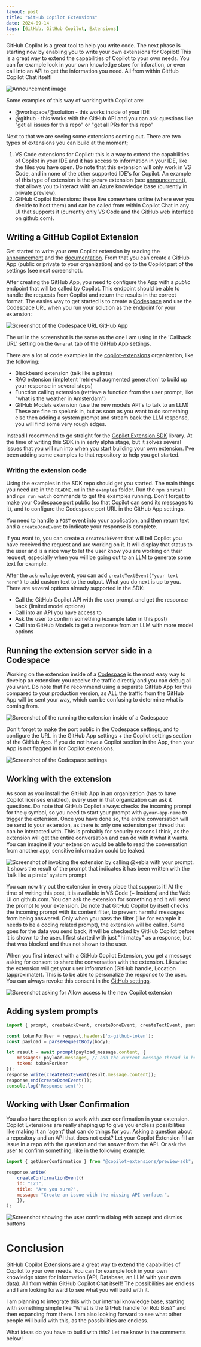 ```yaml
---
layout: post
title: "GitHub Copilot Extensions"
date: 2024-09-14
tags: [GitHub, GitHub Copilot, Extensions]
---
```


GitHub Copilot is a great tool to help you write code. The next phase is starting now by enabling you to write your own extensions for Copilot! This is a great way to extend the capabilities of Copilot to your own needs. You can for example look in your own knowledge store for inforation, or even call into an API to get the information you need. All from within GitHub Copilot Chat itself!

![Announcement image](/images/2024/20240914/Announcement.png)

Some examples of this way of working with Copilot are:
- @workspace/@solution - this works inside of your IDE
- @github - this works with the GitHub API and you can ask questions like "get all issues for this repo" or "get all PRs for this repo"

Next to that we are seeing some extensions coming out. There are two types of extensions you can build at the moment;
1. VS Code extensions for Copilot: this is a way to extend the capabilities of Copilot in your IDE and it has access to information in your IDE, like the files you have open. Do note that this extension will only work in VS Code, and in none of the other supported IDE's for Copilot. An example of this type of extension is the `@azure` extension (see [announcement](https://techcommunity.microsoft.com/t5/microsoft-developer-community/introducing-github-copilot-for-azure-your-cloud-coding-companion/ba-p/4127644)), that allows you to interact with an Azure knowledge base (currently in private preview).
2. GitHub Copilot Extensions: these live somewhere online (where ever you decide to host them) and can be called from within Copilot Chat in any UI that supports it (currently only VS Code and the GitHub web interface on github.com). 

## Writing a GitHub Copilot Extension

Get started to write your own Copilot extension by reading the [announcement](https://github.blog/news-insights/product-news/introducing-github-copilot-extensions/) and the [documentation](https://docs.github.com/en/copilot/building-copilot-extensions/about-building-copilot-extensions). From that you can create a GitHub App (public or private to your organization) and go to the Copilot part of the settings (see next screenshot).

After creating the GitHub App, you need to configure the App with a _public_ endpoint that will be called by Copilot. This endpoint should be able to handle the requests from Copilot and return the results in the correct format. The easies way to get started is to create a [Codespace](https://github.com/features/codespaces) and use the Codespace URL when you run your solution as the endpoint for your extension:

![Screenshot of the Codespace URL GitHub App](/images/2024/20240914/app%20settings.png)  

The url in the screenshot is the same as the one I am using in the 'Callback URL' setting on the `General` tab of the GitHub App settings.

There are a lot of code examples in the [copilot-extensions](https://github.com/copilot-extensions) organization, like the following:
- Blackbeard extension (talk like a pirate)
- RAG extension (impletent 'retrieval augmented generation' to build up your response in several steps)
- Function calling extension (retrieve a function from the user prompt, like "what is the weather in Amsterdam")
- GitHub Models extension (use the new models API's to talk to an LLM)
These are fine to spelunk in, but as soon as you want to do something else then adding a system prompt and stream back the LLM response, you will find some very rough edges.

Instead I recommend to go straight for the [Copilot Extension SDK](https://github.com/copilot-extensions/preview-sdk.js) library. At the time of writing this SDK in in early alpha stage, but it solves several issues that you will run into when you start building your own extension. I've been adding some examples to that repository to help you get started.

### Writing the extension code
Using the examples in the SDK repo should get you started. The main things you need are in the `README.md` in the `examples` folder. Run the `npm install` and `npm run watch` commands to get the examples running. Don't forget to make your Codespace port public (so that Copilot can send its messages to it), and to configure the Codespace port URL in the GitHub App settings.

You need to handle a `POST` event into your application, and then return text and a `createDoneEvent` to indicate your response is complete.

If you want to, you can create a `createAckEvent` that will tell Copilot you have received the request and are working on it. It will display that status to the user and is a nice way to let the user know you are working on their request, especially when you will be going out to an LLM to generate some text for example.

After the `acknowledge` event, you can add `createTextEvent("your text here")` to add custom text to the output. What you do next is up to you. There are several options already supported in the SDK:

- Call the GitHub Copilot API with the user prompt and get the response back (limited model options)
- Call into an API you have access to
- Ask the user to confirm something (example later in this post)
- Call into GitHub Models to get a response from an LLM with more model options

## Running the extension server side in a Codespace
Working on the extension inside of a [Codespace](https://github.com/features/codespaces) is the most easy way to develop an extension: you receive the traffic directly and you can debug all you want. Do note that I'd recommend using a separate GitHub App for this compared to your production version, as ALL the traffic from the GitHub App will be sent your way, which can be confusing to determine what is coming from.

![Screenshot of the running the extension inside of a Codespace](/images/2024/20240914/Running-the-extension.png)  

Don't forget to make the port public in the Codespace settings, and to configure the URL in the GitHub App settings + the Copilot settings section of the GitHub App. If you do not have a Copilot section in the App, then your App is not flagged in for Copilot extensions.

![Screenshot of the Codespace settings](/images/2024/20240914/AppSettings.png)

## Working with the extension
As soon as you install the GitHub App in an organization (has to have Copilot licenses enabled), every user in that organization can ask it questions. Do note that GitHub Copilot always checks the incoming prompt for the `@` symbol, so you need to start your prompt with `@your-app-name` to trigger the extension. Once you have done so, the entire conversation will be send to your extension, as there is only one extension per thread that can be interacted with. This is probably for security reasons I think, as the extension will get the entire conversation and can do with it what it wants. You can imagine if your extension would be able to read the conversation from another app, sensitive information could be leaked.

![Screenshot of invoking the extension by calling @xebia with your prompt. It shows the result of the prompt that indicates it has been written with the 'talk like a pirate' system prompt](/images/2024/20240914/01-Invoking-the-extension.png)

You can now try out the extension in every place that supports it! At the time of writing this post, it is available in VS Code (+ Insiders) and the Web UI on github.com. You can ask the extension for something and it will send the prompt to your extension. Do note that GitHub Copilot by itself checks the incoming prompt with its content filter, to prevent harmful messages from being answered. Only when you pass the filter (like for example it needs to be a coding related prompt), the extension will be called. Same goes for the data you send back, it will be checked by GitHub Copilot before it is shown to the user. I first started with just "hi matey" as a response, but that was blocked and thus not shown to the user.

When you first interact with a GitHub Copilot Extension, you get a message asking for consent to share the conversation with the extension. Likewise the extension will get your user information (GitHub handle, Location (approximate)). This is to be able to personalize the response to the user. You can always revoke this consent in the [GitHub settings](https://github.com/settings/installations).

![Screenshot asking for Allow access to the new Copilot extension](/images/2024/20240914/Allow-prompt.png)  

## Adding system prompts

``` javascript	
import { prompt, createAckEvent, createDoneEvent, createTextEvent, parseRequestBody } from "@copilot-extensions/preview-sdk";

const tokenForUser = request.headers['x-github-token'];
const payload = parseRequestBody(body);

let result = await prompt(payload_message.content, {
    messages: payload.messages, // add the current message thread in here for the LLM to use
    token: tokenForUser
});
response.write(createTextEvent(result.message.content));
response.end(createDoneEvent());
console.log('Response sent');
```

## Working with User Confirmation
You also have the option to work with user confirmation in your extension. Copilot Extensions are really shaping up to give you endless possibilities like making it an 'agent' that can do things for you. Asking a question about a repository and an API that does not exist? Let your Copilot Extension fill an issue in a repo with the question and the answer from the API. Or ask the user to confirm something, like in the following example:

```javascript
import { getUserConfirmation } from "@copilot-extensions/preview-sdk";

response.write(
    createConfirmationEvent({
    id: "123",
    title: "Are you sure?",
    message: "Create an issue with the missing API surface.",
    }),
);
```

![Screenshot showing the user confirm dialog with accept and dismiss buttons](/images/2024/20240914/PromptAccept.png)

# Conclusion
GitHub Copilot Extensions are a great way to extend the capabilities of Copilot to your own needs. You can for example look in your own knowledge store for information (API, Database, an LLM with your own data). All from within GitHub Copilot Chat itself! The possibilities are endless and I am looking forward to see what you will build with it. 

I am planning to integrate this with our internal knowledge base, starting with something simple like "What is the GitHub handle for Rob Bos?" and then expanding from there. I am also looking forward to see what other people will build with this, as the possibilities are endless.

What ideas do you have to build with this? Let me know in the comments below!

